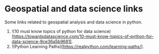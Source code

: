 # Geospatial and data science links
Some links related to geospatial analysis and data science in python.  

1. !(10 must know topics of python for data science)[https://towardsdatascience.com/10-must-know-topics-of-python-for-data-science-9ce36a5b9681].  
2. !(Python Learning Paths)[https://realpython.com/learning-paths/].  
